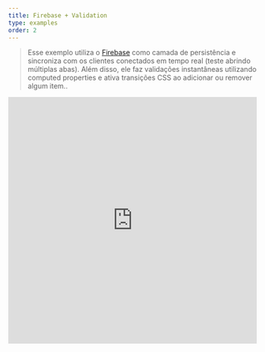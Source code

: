 ```yaml
---
title: Firebase + Validation
type: examples
order: 2
---
```


> Esse exemplo utiliza o [Firebase](https://firebase.google.com/) como camada de persistência e sincroniza com os clientes conectados em tempo real (teste abrindo múltiplas abas). Além disso, ele faz validações instantâneas utilizando computed properties e ativa transições CSS ao adicionar ou remover algum item..

<iframe width="100%" height="500" src="https://jsfiddle.net/chrisvfritz/pyLbpzzx/embedded/result,html,js,css" allowfullscreen="allowfullscreen" frameborder="0"></iframe>
